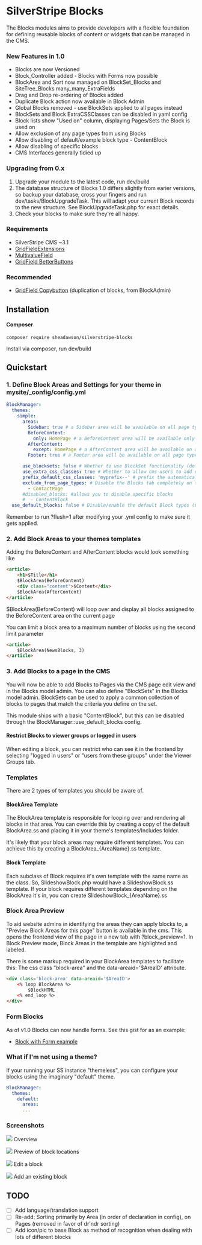 # SilverStripe Blocks

The Blocks modules aims to provide developers with a flexible foundation for defining reusable blocks of content or widgets that can be managed in the CMS.

### New Features in 1.0

* Blocks are now Versioned
* Block_Controller added - Blocks with Forms now possible
* BlockArea and Sort now managed on BlockSet_Blocks and SiteTree_Blocks many_many_ExtraFields
* Drag and Drop re-ordering of Blocks added
* Duplicate Block action now available in Block Admin
* Global Blocks removed - use BlockSets applied to all pages instead
* BlockSets and Block ExtraCSSClasses can be disabled in yaml config
* Block lists show "Used on" column, displaying Pages/Sets the Block is used on
* Allow exclusion of any page types from using Blocks
* Allow disabling of default/example block type - ContentBlock
* Allow disabling of specific blocks
* CMS Interfaces generally tidied up

### Upgrading from 0.x

1. Upgrade your module to the latest code, run dev/build
2. The database structure of Blocks 1.0 differs slightly from earier versions, so backup your database, cross your fingers and run dev/tasks/BlockUpgradeTask. This will adapt your current Block records to the new structure. See BlockUpgradeTask.php for exact details.
3. Check your blocks to make sure they're all happy.

### Requirements

* SilverStripe CMS ~3.1
* [GridFieldExtensions](https://github.com/silverstripe-australia/silverstripe-gridfieldextensions)
* [MultivalueField](https://github.com/nyeholt/silverstripe-multivaluefield)
* [GridField BetterButtons](https://github.com/unclecheese/silverstripe-gridfield-betterbuttons)

### Recommended
* [GridField Copybutton](https://github.com/unisolutions/silverstripe-copybutton) (duplication of blocks, from BlockAdmin)

## Installation

#### Composer

	composer require sheadawson/silverstripe-blocks

Install via composer, run dev/build

## Quickstart

### 1. Define Block Areas and Settings for your theme in mysite/_config/config.yml

``` yml
BlockManager:
  themes:
    simple:
      areas:
        Sidebar: true # a Sidebar area will be available on all page types in simple theme
        BeforeContent:
          only: HomePage # a BeforeContent area will be available only on HomePage page types in simple theme
        AfterContent:
          except: HomePage # a AfterContent area will be available on all page types except HomePage in simple theme
        Footer: true # a Footer area will be available on all page types in simple theme

      use_blocksets: false # Whether to use BlockSet functionality (default if undeclared: true)
      use_extra_css_classes: true # Whether to allow cms users to add extra css classes to blocks (default if undeclared: false)
      prefix_default_css_classes: 'myprefix--' # prefix the automatically generated CSSClasses based on class name (default if undeclared: false)
      exclude_from_page_types: # Disable the Blocks tab completely on these pages of these types
        - ContactPage
      #disabled_blocks: #allows you to disable specific blocks
      #  - ContentBlock
  use_default_blocks: false # Disable/enable the default Block types (ContentBlock) (default if undeclared: true)
```

Remember to run ?flush=1 after modifying your .yml config to make sure it gets applied.

### 2. Add Block Areas to your themes templates

Adding the BeforeContent and AfterContent blocks would look something like

```html
<article>
	<h1>$Title</h1>
	$BlockArea(BeforeContent)
	<div class="content">$Content</div>
	$BlockArea(AfterContent)
</article>
```

$BlockArea(BeforeContent) will loop over and display all blocks assigned to the BeforeContent area on the current page

You can limit a block area to a maximum number of blocks using the second limit parameter

```html
<article>
	$BlockArea(NewsBlocks, 3)
</article>
```

### 3. Add Blocks to a page in the CMS

You will now be able to add Blocks to Pages via the CMS page edit view and in the Blocks model admin. You can also define "BlockSets" in the Blocks model admin. BlockSets can be used to apply a common collection of blocks to pages that match the criteria you define on the set.

This module ships with a basic "ContentBlock", but this can be disabled through the BlockManager::use_default_blocks config.

#### Restrict Blocks to viewer groups or logged in users

When editing a block, you can restrict who can see it in the frontend by selecting "logged in users" or "users from these groups" under the Viewer Groups tab.

### Templates

There are 2 types of templates you should be aware of.

#### BlockArea Template

The BlockArea template is responsible for looping over and rendering all blocks in that area. You can override this by creating a copy of the default BlockArea.ss and placing it in your theme's templates/Includes folder.

It's likely that your block areas may require different templates. You can achieve this by creating a BlockArea_{AreaName}.ss template.

#### Block Template

Each subclass of Block requires it's own template with the same name as the class. So, SlideshowBlock.php would have a SlideshowBlock.ss template. If your block requires different templates depending on the BlockArea it's in, you can create SlideshowBlock_{AreaName}.ss

### Block Area Preview

To aid website admins in identifying the areas they can apply blocks to, a "Preview Block Areas for this page" button is available in the cms. This opens the frontend view of the page in a new tab with ?block_preview=1. In Block Preview mode, Block Areas in the template are highlighted and labeled.

There is some markup required in your BlockArea templates to facilitate this: The css class "block-area" and the data-areaid='$AreaID' attribute.

```html
<div class='block-area' data-areaid='$AreaID'>
	<% loop BlockArea %>
		$BlockHTML
	<% end_loop %>
</div>
```

### Form Blocks

As of v1.0 Blocks can now handle forms. See this gist for as an example:

* [Block with Form example](https://gist.github.com/sheadawson/e584b0771f6b124701b4)

### What if I'm not using a theme?

If your running your SS instance "themeless", you can configure your blocks using the imaginary "default" theme.

``` yml
BlockManager:
  themes:
    default:
      areas:
      ...
```

### Screenshots

![](docs/images/overview-1.0.png)
Overview

![](docs/images/preview-1.0.png)
Preview of block locations

![](docs/images/edit-1.0.png)
Edit a block

![](docs/images/existing-1.0.png)
Add an existing block

## TODO

- [ ] Add language/translation support
- [ ] Re-add: Sorting primarily by Area (in order of declaration in config), on Pages (removed in favor of dr'ndr sorting)
- [ ] Add icon/pic to base Block as method of recognition when dealing with lots of different blocks
